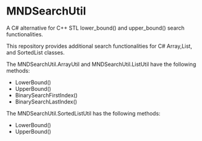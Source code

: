 # MNDSearchUtil
A C# alternative for C++ STL lower_bound() and upper_bound() search functionalities.

This repository provides additional search functionalities for C# Array,List, and SortedList classes.

The MNDSearchUtil.ArrayUtil and MNDSearchUtil.ListUtil have the following methods:
- LowerBound()
- UpperBound()
- BinarySearchFirstIndex()
- BinarySearchLastIndex()


The MNDSearchUtil.SortedListUtil has the following methods:
- LowerBound()
- UpperBound()
